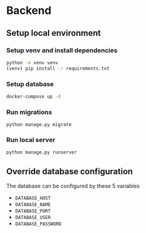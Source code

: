 # Backend

## Setup local environment

### Setup venv and install dependencies

```sh
python -m venv venv
(venv) pip install -r requirements.txt
```

### Setup database

```sh
docker-compose up -d
```

### Run migrations

```
python manage.py migrate
```
### Run local server

```sh
python manage.py runserver
```

## Override database configuration

The database can be configured by these 5 variables
 - `DATABASE_HOST`
 - `DATABASE_NAME`
 - `DATABASE_PORT`
 - `DATABASE_USER`
 - `DATABASE_PASSWORD`


